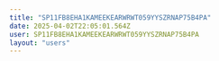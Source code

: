```yaml
---
title: "SP11FB8EHA1KAMEEKEARWRWT059YYSZRNAP75B4PA"
date: 2025-04-02T22:05:01.564Z
user: SP11FB8EHA1KAMEEKEARWRWT059YYSZRNAP75B4PA
layout: "users"
---
```

    